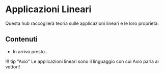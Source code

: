 # Applicazioni Lineari

Questa hub raccoglierà teoria sulle applicazioni lineari e le loro proprietà.

## Contenuti

- In arrivo presto...

!!! tip "Axio"
    Le applicazioni lineari sono il linguaggio con cui Axio parla ai vettori!
